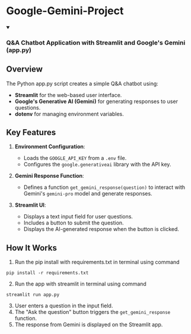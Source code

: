 # Google-Gemini-Project

<details open>
  <summary> <b> <h3>Q&A Chatbot Application with Streamlit and Google's Gemini (app.py) </b></h3></summary>
  

## Overview
The Python app.py script creates a simple Q&A chatbot using:
- **Streamlit** for the web-based user interface.
- **Google's Generative AI (Gemini)** for generating responses to user questions.
- **dotenv** for managing environment variables.

## Key Features
1. **Environment Configuration**:
   - Loads the `GOOGLE_API_KEY` from a `.env` file.
   - Configures the `google.generativeai` library with the API key.

2. **Gemini Response Function**:
   - Defines a function `get_gemini_response(question)` to interact with Gemini's `gemini-pro` model and generate responses.

3. **Streamlit UI**:
   - Displays a text input field for user questions.
   - Includes a button to submit the question.
   - Displays the AI-generated response when the button is clicked.

## How It Works

1. Run the pip install with requirements.txt in terminal using command 
```
pip install -r requirements.txt
```
2. Run the app with streamlit in terminal using command 
```
streamlit run app.py
```
3. User enters a question in the input field.
4. The "Ask the question" button triggers the `get_gemini_response` function.
5. The response from Gemini is displayed on the Streamlit app.

</details>